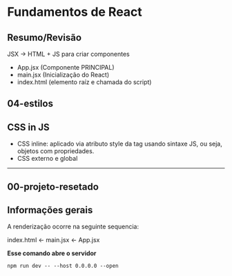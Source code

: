 # Fundamentos de React

## Resumo/Revisão

JSX -> HTML + JS para criar componentes

- App.jsx (Componente PRINCIPAL)
- main.jsx (Inicialização do React)
- index.html (elemento raíz e chamada do script)

## 04-estilos

## CSS in JS

- CSS inline: aplicado via atributo style da tag usando sintaxe JS, ou seja, objetos com propriedades.
- CSS externo e global

---

## 00-projeto-resetado

## Informações gerais

A renderização ocorre na seguinte sequencia:

index.html <- main.jsx <- App.jsx

**Esse comando abre o servidor**

`npm run dev -- --host 0.0.0.0 --open`
